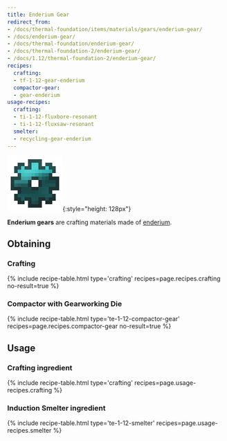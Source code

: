 ```yaml
---
title: Enderium Gear
redirect_from:
- /docs/thermal-foundation/items/materials/gears/enderium-gear/
- /docs/enderium-gear/
- /docs/thermal-foundation/enderium-gear/
- /docs/thermal-foundation-2/enderium-gear/
- /docs/1.12/thermal-foundation-2/enderium-gear/
recipes:
  crafting:
  - tf-1-12-gear-enderium
  compactor-gear:
  - gear-enderium
usage-recipes:
  crafting:
  - ti-1-12-fluxbore-resonant
  - ti-1-12-fluxsaw-resonant
  smelter:
  - recycling-gear-enderium
---
```


![Enderium gear](/assets/images/thermal-foundation-2/gear-enderium.png){:style="height: 128px"}


**Enderium gears** are crafting materials made of
[enderium](/docs/1.12/thermal-foundation/enderium-ingot/).


Obtaining
---------

### Crafting
{% include recipe-table.html type='crafting' recipes=page.recipes.crafting no-result=true %}

### Compactor with Gearworking Die
{% include recipe-table.html type='te-1-12-compactor-gear' recipes=page.recipes.compactor-gear no-result=true %}


Usage
-----

### Crafting ingredient
{% include recipe-table.html type='crafting' recipes=page.usage-recipes.crafting %}

### Induction Smelter ingredient
{% include recipe-table.html type='te-1-12-smelter' recipes=page.usage-recipes.smelter %}

